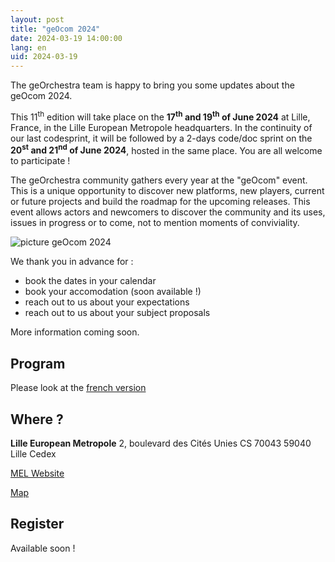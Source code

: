 ```yaml
---
layout: post
title: "geOcom 2024"
date: 2024-03-19 14:00:00
lang: en
uid: 2024-03-19
---
```


The geOrchestra team is happy to bring you some updates about the geOcom 2024.

This 11<sup>th</sup> edition will take place on the **17<sup>th</sup> and 19<sup>th</sup> of  June 2024** at Lille, France, in the Lille European Metropole headquarters.
In the continuity of our last codesprint, it will be followed by a 2-days code/doc sprint on the **20<sup>st</sup> and 21<sup>nd</sup> of June 2024**, hosted in the same place.
You are all welcome to participate !


The geOrchestra community gathers every year at the "geOcom" event. This is a unique opportunity to discover new platforms, new players, current or future projects and build the roadmap for the upcoming releases. This event allows actors and newcomers to discover the community and its uses, issues in progress or to come, not to mention moments of conviviality.


![picture geOcom 2024](/public/geocom2024/geocom2024_bandeau_small.jpg)

We thank you in advance for :
- book the dates in your calendar
- book your accomodation (soon available !)
- reach out to us about your expectations
- reach out to us about your subject proposals

More information coming soon.

<!--more-->

## Program

Please look at the [french version](https://www.georchestra.org/blog/2024/03/19/geocom-2024-fr/)


## Where ?

**Lille European Metropole**
2, boulevard des Cités Unies
CS 70043
59040 Lille Cedex 

[MEL Website](https://www.lillemetropole.fr/votre-quotidien/contactez-nous)

[Map](https://www.openstreetmap.org/#map=18/50.63103/3.07806)


## Register

Available soon !

